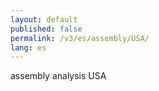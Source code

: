 ```yaml
---
layout: default
published: false
permalink: /v3/es/assembly/USA/
lang: es
---
```


assembly analysis USA
